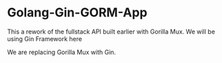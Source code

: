 # Golang-Gin-GORM-App
This a rework of the fullstack API built earlier with Gorilla Mux. We will be using Gin Framework here

We are replacing Gorilla Mux with Gin.

